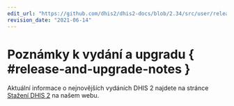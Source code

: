 ```yaml
---
edit_url: "https://github.com/dhis2/dhis2-docs/blob/2.34/src/user/release-and-upgrade-notes.md"
revision_date: "2021-06-14"
---
```


# Poznámky k vydání a upgradu { #release-and-upgrade-notes }

Aktuální informace o nejnovějších vydáních DHIS 2 najdete na stránce [Stažení DHIS 2](https://www.dhis2.org/downloads) na našem webu.
